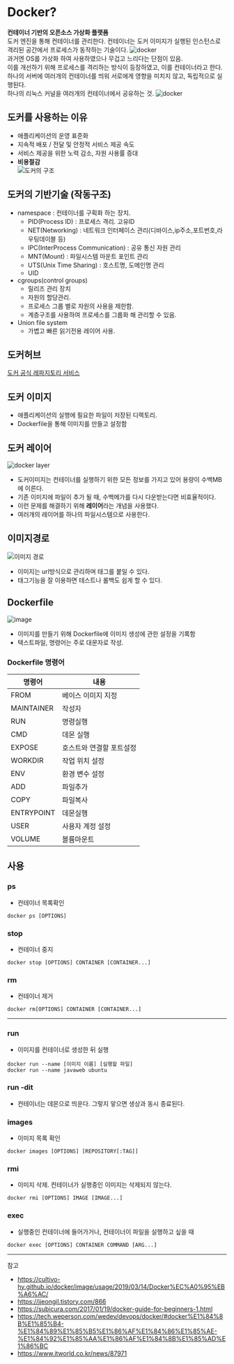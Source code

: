 # Docker?
__컨테이너 기반의 오픈소스 가상화 플랫폼__   
도커 엔진을 통해 컨테이너를 관리한다. 컨테이너는 도커 이미지가 실행된 인스턴스로 격리된 공간에서 프로세스가 동작하는 기술이다.
![docker](https://user-images.githubusercontent.com/64389378/113676002-ea2ef800-96f6-11eb-9664-91c2fb06d61e.png)    
과거엔 OS를 가상화 하여 사용하였으나 무겁고 느리다는 단점이 있음.    
이를 개선하기 위해 프로세스를 격리하는 방식이 등장하였고, 이를 컨테이너라고 한다.    
하나의 서버에 여러개의 컨테이너를 띄워 서로에게 영향을 미치지 않고, 독립적으로 실행된다.    
하나의 리눅스 커널을 여러개의 컨테이너에서 공유하는 것.
![docker](https://user-images.githubusercontent.com/64389378/113681537-0897f200-96fd-11eb-8357-ca37adba06b7.png)

## 도커를 사용하는 이유
- 애플리케이션의 운영 표준화
- 지속적 배포 / 전달 및 안정적 서비스 제공 속도
- 서비스 제공을 위한 노력 감소, 자원 사용률 증대
- **비용절감**   
![도커의 구조](https://user-images.githubusercontent.com/64389378/113681757-4f85e780-96fd-11eb-9009-1cb2d2e7f8fa.png)

## 도커의 기반기술 (작동구조)
- namespace : 컨테이너를 구획화 하는 장치.
	- PID(Process ID) : 프로세스 격리. 고유ID
	- NET(Networking) : 네트워크 인터페이스 관리(디바이스,ip주소,포트번호,라우팅데이블 등)
	- IPC(InterProcess Communication) : 공유 통신 자원 관리
	- MNT(Mount) : 파일시스템 마운트 포인트 관리
	- UTS(Unix Time Sharing) : 호스트명, 도메인명 관리
	- UID 
- cgroups(control groups) 
	- 릴리즈 관리 장치
	- 자원의 할당관리.
	- 프로세스 그룹 별로 자원의 사용을 제한함.
	- 계층구조를 사용하여 프로세스를 그룹화 해 관리할 수 있음.
- Union file system
	- 가볍고 빠른 읽기전용 레이어 사용.

## 도커허브
[도커 공식 레파지토리 서비스](https://hub.docker.com)

## 도커 이미지
- 애플리케이션의 실행에 필요한 파일이 저장된 디렉토리.
- Dockerfile을 통해 이미지를 만들고 설정함

## 도커 레이어
![docker layer](https://user-images.githubusercontent.com/64389378/113799116-6bd26480-978f-11eb-8d0e-89b93fc0c74a.png)
- 도커이미지는 컨테이너를 실행하기 위한 모든 정보를 가지고 있어 용량이 수백MB에 이른다.
- 기존 이미지에 파일이 추가 될 때, 수백메가를 다시 다운받는다면 비효율적이다.
- 이런 문제를 해결하기 위해 **레이어**라는 개념을 사용했다.
- 여러개의 레이어를 하나의 파일시스템으로 사용한다.

## 이미지경로
![이미지 경로](https://user-images.githubusercontent.com/64389378/113799486-206c8600-9790-11eb-9f71-415fd8d40753.png)
- 이미지는 url방식으로 관리하며 태그를 붙일 수 있다.
- 태그기능을 잘 이용하면 테스트나 롤백도 쉽게 할 수 있다.

## Dockerfile
![image](https://user-images.githubusercontent.com/64389378/113800034-2f076d00-9791-11eb-9328-97c8a35927be.png)
- 이미지를 만들기 위해 Dockerfile에 이미지 생성에 관한 설정을 기록함
- 텍스트파일, 명령어는 주로 대문자로 작성.
### Dockerfile 명령어
|명령어|내용|
|--|--|
|FROM|베이스 이미지 지정|
|MAINTAINER|작성자|
|RUN|명령실행|
|CMD|데몬 실행|
|EXPOSE|호스트와 연결할 포트설정|
|WORKDIR|작업 위치 설정|
|ENV|환경 변수 설정|
|ADD|파일추가|
|COPY|파일복사|
|ENTRYPOINT|데몬실행|
|USER|사용자 계정 설정|
|VOLUME|볼륨마운트|

## 사용
### ps
- 컨테이너 목록확인
```
docker ps [OPTIONS]
```
### stop
- 컨테이너 중지
```
docker stop [OPTIONS] CONTAINER [CONTAINER...]
```
### rm
- 컨테이너 제거
```
docker rm[OPTIONS] CONTAINER [CONTAINER...]
```
- - -
### run
- 이미지를 컨테이너로 생성한 뒤 실행
```
docker run --name [이미지 이름] [실행할 파일]
docker run --name javaweb ubuntu
```
### run -dit
- 컨테이너는 데몬으로 띄운다. 그렇지 앟으면 생상과 동시 종료된다.

### images
- 이미지 목록 확인
```
docker images [OPTIONS] [REPOSITORY[:TAG]]
```
### rmi
- 이미지 삭제. 컨테이너가 실행중인 이미지는 삭제되지 않는다. 
```
docker rmi [OPTIONS] IMAGE [IMAGE...]
```
### exec
- 실행중인 컨테이너에 들어가거나, 컨테이너이 파일을 실행하고 싶을 때
```
docker exec [OPTIONS] CONTAINER COMMAND [ARG...]
```



- - -
참고
- https://cultivo-hy.github.io/docker/image/usage/2019/03/14/Docker%EC%A0%95%EB%A6%AC/
- https://jjeongil.tistory.com/866
- https://subicura.com/2017/01/19/docker-guide-for-beginners-1.html
- https://tech.weperson.com/wedev/devops/docker/#docker%E1%84%8B%E1%85%B4-%E1%84%89%E1%85%B5%E1%86%AF%E1%84%86%E1%85%AE-%E1%84%92%E1%85%AA%E1%86%AF%E1%84%8B%E1%85%AD%E1%86%BC
- https://www.itworld.co.kr/news/87971
